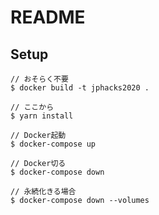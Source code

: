 # README

## Setup
```
// おそらく不要
$ docker build -t jphacks2020 .

// ここから
$ yarn install

// Docker起動
$ docker-compose up

// Docker切る
$ docker-compose down

// 永続化きる場合
$ docker-compose down --volumes
```
<!-- 
This README would normally document whatever steps are necessary to get the
application up and running.

Things you may want to cover:

* Ruby version

* System dependencies

* Configuration

* Database creation

* Database initialization

* How to run the test suite

* Services (job queues, cache servers, search engines, etc.)

* Deployment instructions

* ... -->
